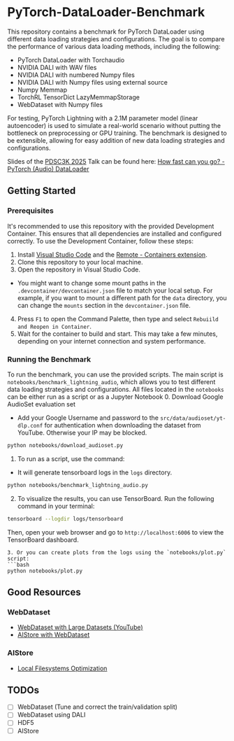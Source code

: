 # PyTorch-DataLoader-Benchmark
This repository contains a benchmark for PyTorch DataLoader using different data loading strategies and configurations. The goal is to compare the performance of various data loading methods, including the following:
- PyTorch DataLoader with Torchaudio
- NVIDIA DALI with WAV files
- NVIDIA DALI with numbered Numpy files
- NVIDIA DALI with Numpy files using external source
- Numpy Memmap
- TorchRL TensorDict LazyMemmapStorage
- WebDataset with Numpy files

For testing, PyTorch Lightning with a 2.1M parameter model (linear autoencoder) is used to simulate a real-world scenario without putting the bottleneck on preprocessing or GPU training.
The benchmark is designed to be extensible, allowing for easy addition of new data loading strategies and configurations.

Slides of the [PDSC3K 2025](https://skunkforce.org/pdsc3k) Talk can be found here: [How fast can you go? - PyTorch (Audio) DataLoader](https://docs.google.com/presentation/d/1ZE19MCjcEgdmuSpU9kxYvuXNF0LT1XroJ_p15hlz4Vw/edit?usp=sharing)

## Getting Started
### Prerequisites
It's recommended to use this repository with the provided Development Container. This ensures that all dependencies are installed and configured correctly.
To use the Development Container, follow these steps:
1. Install [Visual Studio Code](https://code.visualstudio.com/) and the [Remote - Containers extension](https://marketplace.visualstudio.com/items?itemName=ms-vscode-remote.remote-containers).
2. Clone this repository to your local machine.
3. Open the repository in Visual Studio Code.
 - You might want to change some mount paths in the `.devcontainer/devcontainer.json` file to match your local setup. For example, if you want to mount a different path for the `data` directory, you can change the `mounts` section in the `devcontainer.json` file.
4. Press `F1` to open the Command Palette, then type and select `Rebuiild and Reopen in Container`.
5. Wait for the container to build and start. This may take a few minutes, depending on your internet connection and system performance.

### Running the Benchmark
To run the benchmark, you can use the provided scripts. The main script is `notebooks/benchmark_lightning_audio`, which allows you to test different data loading strategies and configurations.
All files located in the `notebooks` can be either run as a script or as a Jupyter Notebook
0. Download Google AudioSet evaluation set
 - Add your Google Username and password to the `src/data/audioset/yt-dlp.conf` for authentication when downloading the dataset from YouTube. Otherwise your IP may be blocked.
```bash
python notebooks/download_audioset.py
```
1. To run as a script, use the command:
 - It will generate tensorboard logs in the `logs` directory.
```bash
python notebooks/benchmark_lightning_audio.py
```
2. To visualize the results, you can use TensorBoard. Run the following command in your terminal:
```bash
tensorboard --logdir logs/tensorboard
```
Then, open your web browser and go to `http://localhost:6006` to view the TensorBoard dashboard.
```
3. Or you can create plots from the logs using the `notebooks/plot.py` script:
```bash
python notebooks/plot.py
```

## Good Resources

### WebDataset
- [WebDataset with Large Datasets (YouTube)](https://youtube.com/playlist?list=PL0dsKxFNMcX59napupGk3cNVzbpx3yU0_&si=sM8V_FqCzD89FHsh)
- [AIStore with WebDataset](https://aiatscale.org/blog/2023/05/05/aisio-transforms-with-webdataset-pt-1)

### AIStore
- [Local Filesystems Optimization](https://aiatscale.org/docs/performance)

## TODOs
- [ ] WebDataset (Tune and correct the train/validation split)
- [ ] WebDataset using DALI
- [ ] HDF5
- [ ] AIStore
